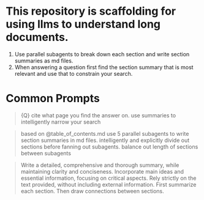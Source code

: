 # This repository is scaffolding for using llms to understand long documents. 

1. Use parallel subagents to break down each section and write section summaries as md files.
2. When answering a question first find the section summary that is most relevant and use that to constrain your search.


# Common Prompts 

>  {Q} cite what page you find the answer on. use summaries to intelligently narrow your search

> based on @table_of_contents.md use 5 parallel subagents to write section summaries in md files. intelligently and explicitly divide out sections before fanning out subagents. balance out length of sections between subagents

> ⁠Write a detailed, comprehensive and thorough summary, while maintaining clarity and conciseness.
⁠Incorporate main ideas and essential information, focusing on critical aspects.
⁠Rely strictly on the text provided, without including external information.
First summarize each section. Then draw connections between sections. 

